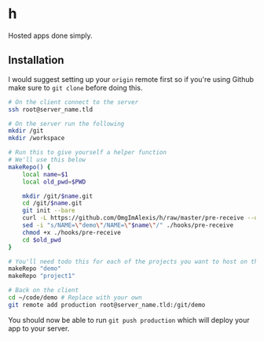 # h
Hosted apps done simply.

## Installation

I would suggest setting up your `origin` remote first so if you're using Github make sure to `git clone` before doing this.

```bash
# On the client connect to the server
ssh root@server_name.tld

# On the server run the following
mkdir /git
mkdir /workspace

# Run this to give yourself a helper function
# We'll use this below
makeRepo() {
    local name=$1
    local old_pwd=$PWD

    mkdir /git/$name.git
    cd /git/$name.git
    git init --bare
    curl -L https://github.com/OmgImAlexis/h/raw/master/pre-receive --output ./hooks/pre-receive
    sed -i "s/NAME=\"demo\"/NAME=\"$name\"/" ./hooks/pre-receive
    chmod +x ./hooks/pre-receive
    cd $old_pwd
}

# You'll need todo this for each of the projects you want to host on this machine
makeRepo "demo"
makeRepo "project1"

# Back on the client
cd ~/code/demo # Replace with your own
git remote add production root@server_name.tld:/git/demo
```

You should now be able to run `git push production` which will deploy your app to your server.